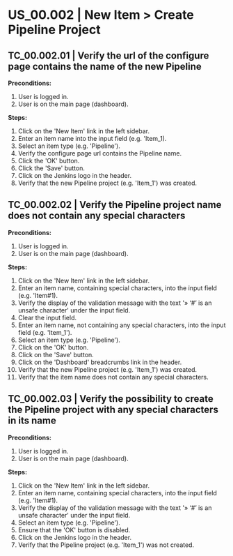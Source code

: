 # US_00.002 | New Item > Create Pipeline Project

## TC_00.002.01 | Verify the url of the configure page contains the name of the new Pipeline
**Preconditions:**
1. User is logged in.
2. User is on the main page (dashboard).

**Steps:**
1. Click on the 'New Item' link in the left sidebar.
2. Enter an item name into the input field (e.g. 'Item_1).
3. Select an item type (e.g. 'Pipeline').
4. Verify the configure page url contains the Pipeline name.
5. Click the 'OK' button.
6. Click the 'Save' button.
7. Click on the Jenkins logo in the header.
8. Verify that the new Pipeline project (e.g. 'Item_1') was created.




## TC_00.002.02 | Verify the Pipeline project name does not contain any special characters
**Preconditions:**
1. User is logged in.
2. User is on the main page (dashboard).

**Steps:**
1. Click on the 'New Item' link in the left sidebar.
2. Enter an item name, containing special characters, into the input field (e.g. 'Item#1).
3. Verify the display of the validation message with the text '» ‘#’ is an unsafe character' under the input field.
4. Clear the input field.
5. Enter an item name, not containing any special characters, into the input field (e.g. 'Item_1').
6. Select an item type (e.g. 'Pipeline').
7. Click on the 'OK' button.
8. Click on the 'Save' button.
9. Click on the 'Dashboard' breadcrumbs link in the header.
10. Verify that the new Pipeline project (e.g. 'Item_1') was created.
11. Verify that the item name does not contain any special characters.




## TC_00.002.03 | Verify the possibility to create the Pipeline project with any special characters in its name
**Preconditions:**
1. User is logged in.
2. User is on the main page (dashboard).

**Steps:**
1. Click on the 'New Item' link in the left sidebar.
2. Enter an item name, containing special characters, into the input field (e.g. 'Item#1).
3. Verify the display of the validation message with the text '» ‘#’ is an unsafe character' under the input field.
4. Select an item type (e.g. 'Pipeline').
5. Ensure that the 'OK' button is disabled.
6. Click on the Jenkins logo in the header.
7. Verify that the Pipeline project (e.g. 'Item_1') was not created.